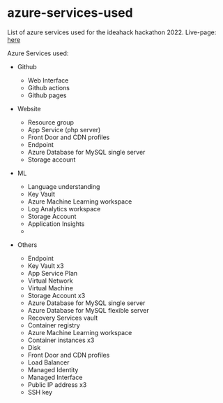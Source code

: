 # azure-services-used
List of azure services used for the ideahack hackathon 2022. Live-page: [here](https://cmore-ideahack22.github.io/azure-services-used/)

Azure Services used:
- Github
  - Web Interface
  - Github actions
  - Github pages

- Website
    - Resource group
    - App Service (php server) 
    - Front Door and CDN profiles 
    - Endpoint 
    - Azure Database for MySQL single server 
    - Storage account 
    
- ML
  - Language understanding
  - Key Vault
  - Azure Machine Learning workspace
  - Log Analytics workspace
  - Storage Account
  - Application Insights
  - 
  
  
- Others
  - Endpoint
  - Key Vault x3
  - App Service Plan
  - Virtual Network
  - Virtual Machine
  - Storage Account x3
  - Azure Database for MySQL single server
  - Azure Database for MySQL flexible server
  - Recovery Services vault
  - Container registry
  - Azure Machine Learning workspace
  - Container instances x3
  - Disk
  - Front Door and CDN profiles
  - Load Balancer
  - Managed Identity
  - Managed Interface
  - Public IP address x3
  - SSH key
